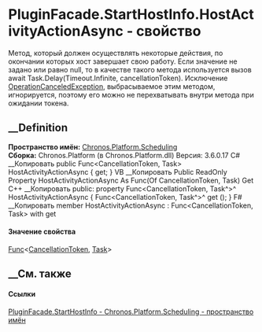 # PluginFacade.StartHostInfo.HostActivityActionAsync - свойство
Метод, который должен осуществлять некоторые действия, по окончании которых
хост завершает свою работу. Если значение не задано или равно null, то в
качестве такого метода используется вызов await Task.Delay(Timeout.Infinite,
cancellationToken). Исключение
[OperationCanceledException](https://learn.microsoft.com/dotnet/api/system.operationcanceledexception),
выбрасываемое этим методом, игнорируется, поэтому его можно не перехватывать
внутри метода при ожидании токена.
## __Definition
 **Пространство имён:**
[Chronos.Platform.Scheduling](N_Chronos_Platform_Scheduling.htm)  
 **Сборка:** Chronos.Platform (в Chronos.Platform.dll) Версия: 3.6.0.17
C# __Копировать
     public Func<CancellationToken, Task> HostActivityActionAsync { get; }
VB __Копировать
     Public ReadOnly Property HostActivityActionAsync As Func(Of CancellationToken, Task)
    	Get
C++ __Копировать
     public:
    property Func<CancellationToken, Task^>^ HostActivityActionAsync {
    	Func<CancellationToken, Task^>^ get ();
    }
F# __Копировать
     member HostActivityActionAsync : Func<CancellationToken, Task> with get
#### Значение свойства
[Func](https://learn.microsoft.com/dotnet/api/system.func-2)<[CancellationToken](https://learn.microsoft.com/dotnet/api/system.threading.cancellationtoken),
[Task](https://learn.microsoft.com/dotnet/api/system.threading.tasks.task)>
##  __См. также
#### Ссылки
[PluginFacade.StartHostInfo -
](T_Chronos_Platform_Scheduling_PluginFacade_StartHostInfo.htm)
[Chronos.Platform.Scheduling - пространство
имён](N_Chronos_Platform_Scheduling.htm)
